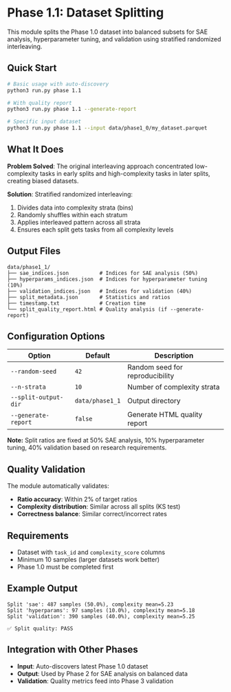 # Phase 1.1: Dataset Splitting

This module splits the Phase 1.0 dataset into balanced subsets for SAE analysis, hyperparameter tuning, and validation using stratified randomized interleaving.

## Quick Start

```bash
# Basic usage with auto-discovery
python3 run.py phase 1.1

# With quality report
python3 run.py phase 1.1 --generate-report

# Specific input dataset
python3 run.py phase 1.1 --input data/phase1_0/my_dataset.parquet
```

## What It Does

**Problem Solved**: The original interleaving approach concentrated low-complexity tasks in early splits and high-complexity tasks in later splits, creating biased datasets.

**Solution**: Stratified randomized interleaving:
1. Divides data into complexity strata (bins)
2. Randomly shuffles within each stratum  
3. Applies interleaved pattern across all strata
4. Ensures each split gets tasks from all complexity levels

## Output Files

```
data/phase1_1/
├── sae_indices.json          # Indices for SAE analysis (50%)
├── hyperparams_indices.json  # Indices for hyperparameter tuning (10%)
├── validation_indices.json   # Indices for validation (40%)
├── split_metadata.json       # Statistics and ratios
├── timestamp.txt             # Creation time
└── split_quality_report.html # Quality analysis (if --generate-report)
```

## Configuration Options

| Option | Default | Description |
|--------|---------|-------------|
| `--random-seed` | `42` | Random seed for reproducibility |
| `--n-strata` | `10` | Number of complexity strata |
| `--split-output-dir` | `data/phase1_1` | Output directory |
| `--generate-report` | `false` | Generate HTML quality report |

**Note:** Split ratios are fixed at 50% SAE analysis, 10% hyperparameter tuning, 40% validation based on research requirements.

## Quality Validation

The module automatically validates:
- **Ratio accuracy**: Within 2% of target ratios
- **Complexity distribution**: Similar across all splits (KS test)
- **Correctness balance**: Similar correct/incorrect rates

## Requirements

- Dataset with `task_id` and `complexity_score` columns
- Minimum 10 samples (larger datasets work better)
- Phase 1.0 must be completed first

## Example Output

```
Split 'sae': 487 samples (50.0%), complexity mean=5.23
Split 'hyperparams': 97 samples (10.0%), complexity mean=5.18  
Split 'validation': 390 samples (40.0%), complexity mean=5.25

✅ Split quality: PASS
```

## Integration with Other Phases

- **Input**: Auto-discovers latest Phase 1.0 dataset
- **Output**: Used by Phase 2 for SAE analysis on balanced data
- **Validation**: Quality metrics feed into Phase 3 validation